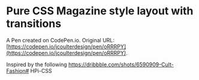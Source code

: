 # Pure CSS Magazine style layout with transitions 

A Pen created on CodePen.io. Original URL: [https://codepen.io/jcoulterdesign/pen/oRRRPY](https://codepen.io/jcoulterdesign/pen/oRRRPY).

Inspired by the following https://dribbble.com/shots/6590909-Cult-Fashion# HPi-CSS
